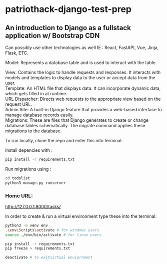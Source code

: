 # patriothack-django-test-prep

## An introduction to Django as a fullstack application w/ Bootstrap CDN 
Can possibly use other technologies as well IE : React, FastAPI, Vue, Jinja, Flask, ETC.

Model: Represents a database table and is used to interact with the table.

View: Contains the logic to handle requests and responses. It interacts with models and templates to display data to the user or accept data from the user.    
Template: An HTML file that displays data. It can incorporate dynamic data, which gets filled in at runtime.     
URL Dispatcher: Directs web requests to the appropriate view based on the request URL.    
Admin Site: A built-in Django feature that provides a web-based interface to manage database records easily.    
Migrations: These are files that Django generates to create or change database tables schematically. The migrate command applies these migrations to the database.    


To run locally, clone the repo and enter this into terminal:

Install depencies with :
```bash
pip install -r requirements.txt
```
Run migrations using :
```bash
cd todolist
python3 manage.py runserver
```

### Home URL:
 http://127.0.0.1:8000/tasks/

In order to create & run a virtual environment
type these into the terminal:
```bash
python3 -m venv env
.\env\Scripts\activate # for windows users
source ./env/bin/activate # for linux users

pip install -r requirements.txt
pip freeze > requirements.txt

deactivate # to exitvirtual enviornment
```